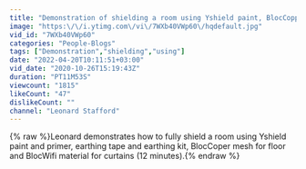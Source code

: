 ```yaml
---
title: "Demonstration of shielding a room using Yshield paint, BlocCopper mesh (floor) & Blocwifi (curtains)"
image: "https:\/\/i.ytimg.com\/vi\/7WXb40VWp60\/hqdefault.jpg"
vid_id: "7WXb40VWp60"
categories: "People-Blogs"
tags: ["Demonstration","shielding","using"]
date: "2022-04-20T10:11:51+03:00"
vid_date: "2020-10-26T15:19:43Z"
duration: "PT11M53S"
viewcount: "1815"
likeCount: "47"
dislikeCount: ""
channel: "Leonard Stafford"
---
```

{% raw %}Leonard demonstrates how to fully shield a room using Yshield paint and primer, earthing tape and earthing kit, BlocCoper mesh for floor and BlocWifi material for curtains (12 minutes).{% endraw %}
